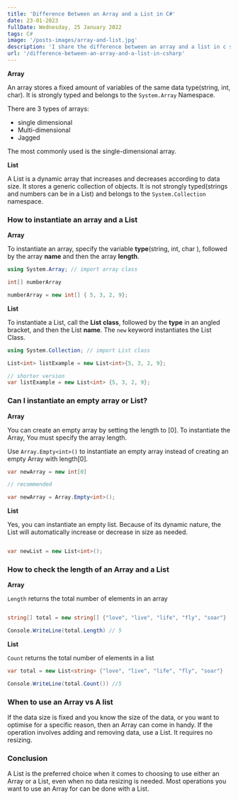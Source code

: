 ```yaml
---
title: 'Difference Between an Array and a List in C#'
date: 23-01-2023
fullDate: Wednesday, 25 January 2022
tags: C#
image: '/posts-images/array-and-list.jpg'
description: 'I share the difference between an array and a list in c sharp(C#). How to instantiate an array and a list, and when to use an Array vs a List.'
url: '/difference-between-an-array-and-a-list-in-csharp'
---
```


**Array**

An array stores a fixed amount of variables of the same data type(string, int, char). It is strongly typed and belongs to the `System.Array` Namespace.

There are 3 types of arrays:

- single dimensional
- Multi-dimensional
- Jagged

The most commonly used is the single-dimensional array.

**List**

A List is a dynamic array that increases and decreases according to data size. It stores a generic collection of objects.
It is not strongly typed(strings and numbers can be in a List) and belongs to the `System.Collection` namespace.


### How to instantiate an array and a List

**Array**

To instantiate an array, specify the variable **type**(string, int, char ), followed by the array **name** and then the array **length**.


```csharp
using System.Array; // import array class

int[] numberArray

numberArray = new int[] { 5, 3, 2, 9};

```

 **List**

To instantiate a List, call the **List** **class**, followed by the **type** in an angled bracket, and then the List **name**. 
The `new` keyword instantiates the List Class.


```csharp
using System.Collection; // import List class

List<int> listExample = new List<int>{5, 3, 2, 9};

// shorter version
var listExample = new List<int> {5, 3, 2, 9};

```

### Can I instantiate an empty array or List?

**Array**

You can create an empty array by setting the length to [0]. To instantiate the Array, You must specify the array length.

Use `Array.Empty<int>()` to instantiate an empty array instead of creating an empty Array with length[0].

```csharp
var newArray = new int[0] 

// recommended

var newArray = Array.Empty<int>();

```

**List**

Yes, you can instantiate an empty list. Because of its dynamic nature, the List will automatically increase or decrease in size as needed.

```csharp

var newList = new List<int>();

```

### How to check the length of an Array and a List

**Array**

`Length` returns the total number of elements in an array

```csharp

string[] total = new string[] {"love", "live", "life", "fly", "soar"}

Console.WriteLine(total.Length) // 5
```

**List**

`Count` returns the total number of elements in a list

```csharp
var total = new List<string> {"love", "live", "life", "fly", "soar"}

Console.WriteLine(total.Count()) //5
```

### When to use an Array vs A list

If the data size is fixed and you know the size of the data, or you want to optimise for a specific reason, then an Array can come in handy.
If the operation involves adding and removing data, use a List. It requires no resizing.

### Conclusion

A List is the preferred choice when it comes to choosing to use either an Array or a List, even when no data resizing is needed.
Most operations you want to use an Array for can be done with a List.
